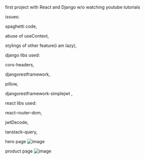 first project with React and Django w/o watching youtube tutorials

issues:

spaghetti code,

abuse of useContext,

stylings of other feature(i am lazy),





django libs used:

cors-headers,

djangorestframework,

pillow,

djangorestframework-simplejwt ,





react libs used:

react-router-dom,

jwtDecode,

tanstack-query,

hero page
![image](https://github.com/user-attachments/assets/0bc48394-2bcb-4002-acc4-80a497aaa7d5)


product page
![image](https://github.com/user-attachments/assets/7b431c12-d68a-424e-a87f-843d383d5620)

